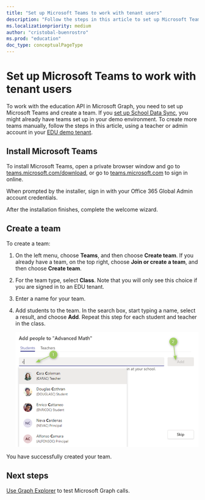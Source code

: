 ```yaml
---
title: "Set up Microsoft Teams to work with tenant users"
description: "Follow the steps in this article to set up Microsoft Teams to work with the education API in Microsoft Graph."
ms.localizationpriority: medium
author: "cristobal-buenrostro"
ms.prod: "education"
doc_type: conceptualPageType
---
```


# Set up Microsoft Teams to work with tenant users

To work with the education API in Microsoft Graph, you need to set up Microsoft Teams and create a team. If you [set up School Data Sync](/graph/msgraph-onboarding-sds), you might already have teams set up in your demo environment. To create more teams manually, follow the steps in this article, using a teacher or admin account in your [EDU demo tenant](/graph/msgraph-onboarding-edutenant).

## Install Microsoft Teams

To install Microsoft Teams, open a private browser window and go to [teams.microsoft.com/download](https://teams.microsoft.com/download), or go to [teams.microsoft.com](https://teams.microsoft.com) to sign in online.

When prompted by the installer, sign in with your Office 365 Global Admin account credentials.

After the installation finishes, complete the welcome wizard.

## Create a team

To create a team:

1. On the left menu, choose **Teams**, and then choose **Create team**. If you already have a team, on the top right, choose **Join or create a team**, and then choose **Create team**.

2. For the team type, select **Class**. Note that you will only see this choice if you are signed in to an EDU tenant.

3. Enter a name for your team.

4. Add students to the team. In the search box, start typing a name, select a result, and choose **Add**. Repeat this step for each student and teacher in the class.

   ![Screenshot of the add people box with a name selected](./images/msgraph-onboarding/teams6-people.png)

You have successfully created your team.

## Next steps

[Use Graph Explorer](/graph/msgraph-onboarding-graphexplorer) to test Microsoft Graph calls.
